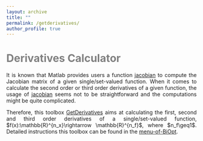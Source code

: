 ```yaml
---
layout: archive
title: ""   
permalink: /getderivatives/
author_profile: true
---
```

<span style="color:grey">Derivatives Calculator</span> 
===
<p><div style="text-align:justify;">
  It is  known that Matlab provides users a function <a href="https://uk.mathworks.com/help/symbolic/jacobian.html">jacobian</a> to compute the Jacobian matrix of a given single/set-valued function. When it comes to calculate the second order or third order derivatives of a given function, the usage of <a href="https://uk.mathworks.com/help/symbolic/jacobian.html">jacobian</a> seems not to be straightforward and the computations might be quite complicated.  
 </div></p> 
<p><div style="text-align:justify;">
  Therefore, this toolbox <a href="\files\GetDerivatives.zip">GetDerivatives</a> aims at calculating the first, second and third order derivatives of a single/set-valued function, $f(x):\mathbb{R}^{n_x}\rightarrow \mathbb{R}^{n_f}$, where $n_f\geq1$.   Detailed instructions this toolbox can be found in the <a href="\files\menu-of-BiOpt.pdf">menu-of-BiOpt</a>.
 </div></p>
